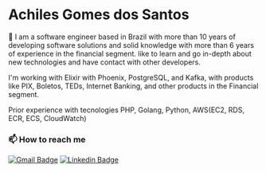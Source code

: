# Achiles Gomes dos Santos

🔭 I am a software engineer based in Brazil with more than 10 years of developing software solutions and solid knowledge with more than 6 years of experience in the financial segment.
like to learn and go in-depth about new technologies and have contact with other developers.

I'm working with Elixir with Phoenix, PostgreSQL, and Kafka, with products like PIX, Boletos, TEDs, Internet Banking, and other products in the Financial segment.

Prior experience with tecnologies PHP, Golang, Python, AWS(EC2, RDS, ECR, ECS, CloudWatch)

### 📫 How to reach me
[![Gmail Badge](https://img.shields.io/badge/-Gmail-c14438?style=flat-square&logo=Gmail&logoColor=white&link=mailto:achillesgomess@gmail.com)](mailto:achillesgomess@gmail.com)
[![Linkedin Badge](https://img.shields.io/badge/-LinkedIn-blue?style=flat-square&logo=Linkedin&logoColor=white&link=https://www.linkedin.com/in/achilessantos/)](https://www.linkedin.com/in/achilessantos/)
